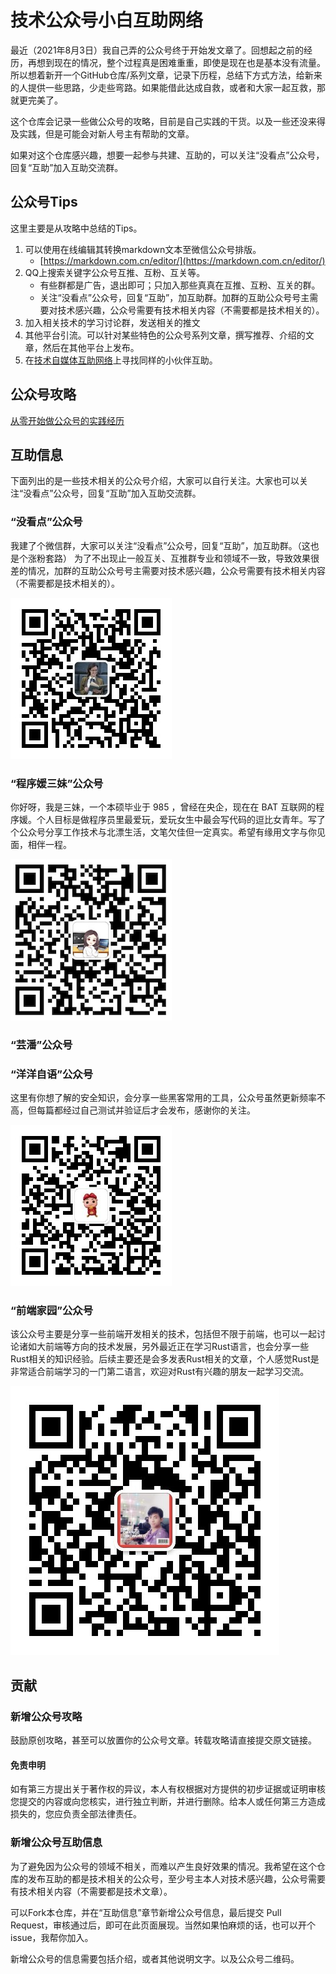 # 技术公众号小白互助网络

最近（2021年8月3日）我自己弄的公众号终于开始发文章了。回想起之前的经历，再想到现在的情况，整个过程真是困难重重，即使是现在也是基本没有流量。所以想着新开一个GitHub仓库/系列文章，记录下历程，总结下方式方法，给新来的人提供一些思路，少走些弯路。如果能借此达成自救，或者和大家一起互救，那就更完美了。

这个仓库会记录一些做公众号的攻略，目前是自己实践的干货。以及一些还没来得及实践，但是可能会对新人号主有帮助的文章。

如果对这个仓库感兴趣，想要一起参与共建、互助的，可以关注“没看点”公众号，回复“互助”加入互助交流群。

## 公众号Tips

这里主要是从攻略中总结的Tips。

1. 可以使用在线编辑其转换markdown文本至微信公众号排版。
	- [https://markdown.com.cn/editor/](https://markdown.com.cn/editor/)
2. QQ上搜索关键字公众号互推、互粉、互关等。
	- 有些群都是广告，退出即可；只加入那些真真在互推、互粉、互关的群。
	- 关注“没看点”公众号，回复“互助”，加互助群。加群的互助公众号号主需要对技术感兴趣，公众号需要有技术相关内容（不需要都是技术相关的）。
3. 加入相关技术的学习讨论群，发送相关的推文
4. 其他平台引流。可以针对某些特色的公众号系列文章，撰写推荐、介绍的文章，然后在其他平台上发布。
5. 在[技术自媒体互助网络](https://github.com/zhangfelix/self-media-MAN)上寻找同样的小伙伴互助。

## 公众号攻略

[从零开始做公众号的实践经历](articles/self-media-MAN.md)

## 互助信息

下面列出的是一些技术相关的公众号介绍，大家可以自行关注。大家也可以关注“没看点”公众号，回复“互助”加入互助交流群。

### “没看点”公众号

我建了个微信群，大家可以关注“没看点”公众号，回复“互助”，加互助群。（这也是个涨粉套路）
为了不出现止一般互关、互推群专业和领域不一致，导致效果很差的情况，加群的互助公众号号主需要对技术感兴趣，公众号需要有技术相关内容（不需要都是技术相关的）。

![](/img/%E6%B2%A1%E7%9C%8B%E7%82%B9.jpg)

### “程序媛三妹”公众号

你好呀，我是三妹，一个本硕毕业于 985 ，曾经在央企，现在在 BAT 互联网的程序媛。个人目标是做程序员里最爱玩，爱玩女生中最会写代码的逗比女青年。写了个公众号分享工作技术与北漂生活，文笔欠佳但一定真实。希望有缘用文字与你见面，相伴一程。

![](/img/程序媛三妹.jpg)

### “芸潘”公众号

### “洋洋自语”公众号

这里有你想了解的安全知识，会分享一些黑客常用的工具，公众号虽然更新频率不高，但每篇都经过自己测试并验证后才会发布，感谢你的关注。

![](/img/洋洋自语.jpg)

### “前端家园”公众号

该公众号主要是分享一些前端开发相关的技术，包括但不限于前端，也可以一起讨论诸如大前端等方向的技术发展，另外最近正在学习Rust语言，也会分享一些Rust相关的知识经验。后续主要还是会多发表Rust相关的文章，个人感觉Rust是非常适合前端学习的一门第二语言，欢迎对Rust有兴趣的朋友一起学习交流。

![](/img/前端家园.jpg)

## 贡献

### 新增公众号攻略

鼓励原创攻略，甚至可以放置你的公众号文章。转载攻略请直接提交原文链接。

#### 免责申明

如有第三方提出关于著作权的异议，本人有权根据对方提供的初步证据或证明审核您提交的内容或向您核实，进行独立判断，并进行删除。给本人或任何第三方造成损失的，您应负责全部法律责任。

### 新增公众号互助信息

为了避免因为公众号的领域不相关，而难以产生良好效果的情况。我希望在这个仓库的发布互助的都是技术相关的公众号，至少号主本人对技术感兴趣，公众号需要有技术相关内容（不需要都是技术文章）。

可以Fork本仓库，并在“互助信息”章节新增公众号信息，最后提交 Pull Request，审核通过后，即可在此页面展现。当然如果怕麻烦的话，也可以开个issue，我帮你加入。

新增公众号的信息需要包括介绍，或者其他说明文字。以及公众号二维码。
